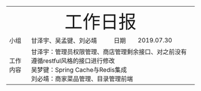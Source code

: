 <center>
	<table>
		<tr>
			<td colspan="4">
			<center>
			<font size=12px>工作日报</font>
			</center>
		</td>
		</tr>
	    <tr>
		    <td >小组</td>  
		    <td >甘泽宇、吴孟键、刘必靖</td>  
		    <td >日期</td>  
		    <td >2019.07.30</td>  
	    </tr>
	    <tr>
		    <td >工作内容</td>  
	        <td colspan="3">
甘泽宇：管理员权限管理、商店管理剩余接口、对之前没有遵循restful风格的接口进行修改<br/>
吴梦键：Spring Cache与Redis集成<br/>
刘必靖：商家菜品管理、目录管理前端<br/>
</td>
   </tr>
</table>
</center>

<!--stackedit_data:
eyJoaXN0b3J5IjpbMTY0NTY0ODI1Ml19
-->